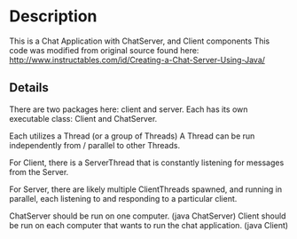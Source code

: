 # Description
This is a Chat Application with ChatServer, and Client components
This code was modified from original source found here: http://www.instructables.com/id/Creating-a-Chat-Server-Using-Java/

## Details
There are two packages here:  client and server.
Each has its own executable class:  Client and ChatServer.

Each utilizes a Thread (or a group of Threads)  A Thread can be run independently from / parallel to other Threads.

For Client, there is a ServerThread that is constantly listening for messages from the Server.

For Server, there are likely multiple ClientThreads spawned, and running in parallel, each listening to and responding to a particular client.

ChatServer should be run on one computer.  (java ChatServer)
Client should be run on each computer that wants to run the chat application.  (java Client)
